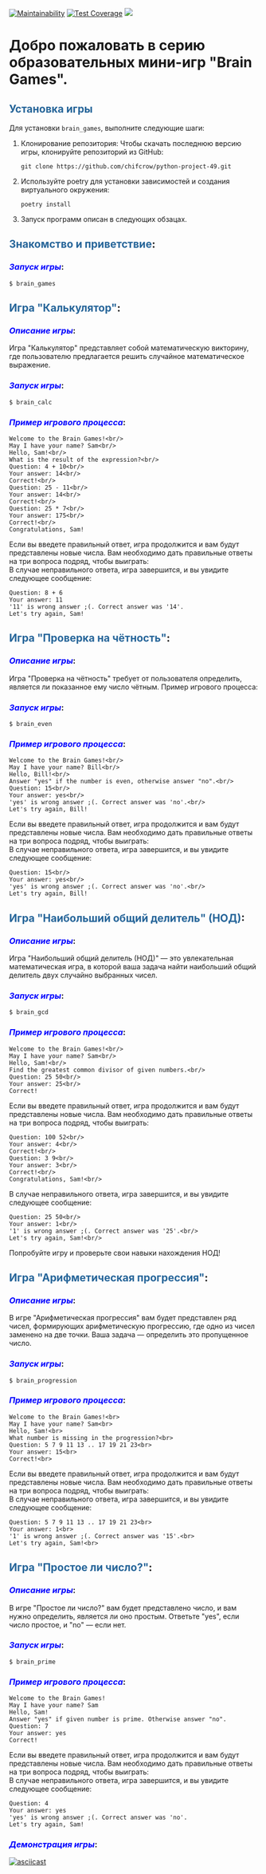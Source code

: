 [![Maintainability](https://api.codeclimate.com/v1/badges/c0c0bd41b3105ab57b32/maintainability)](https://codeclimate.com/github/chifcrow/python-project-49/maintainability)
[![Test Coverage](https://api.codeclimate.com/v1/badges/c0c0bd41b3105ab57b32/test_coverage)](https://codeclimate.com/github/chifcrow/python-project-49/test_coverage)
<a href="https://github.com/chifcrow/python-project-49/actions"><img src="https://github.com/chifcrow/python-project-49/workflows/hexlet-check/badge.svg" /></a>

# Добро пожаловать в серию образовательных мини-игр "Brain Games".

## <span style="color:#266599">Установка игры</span>

Для установки `brain_games`, выполните следующие шаги:

1. Клонирование репозитория:
   Чтобы скачать последнюю версию игры, клонируйте репозиторий из GitHub:
   ```
   git clone https://github.com/chifcrow/python-project-49.git
   ```
2. Используйте poetry для установки зависимостей и создания виртуального окружения:
   ```
   poetry install
   ```
3. Запуск программ описан в следующих обзацах.
   
## <span style="color:#266599">Знакомство и приветствие</span>:

### <span style="color:blue">_Запуск игры_</span>:
```
$ brain_games
```
## <span style="color:#266599">Игра "Калькулятор"</span>:

### <span style="color:blue">_Описание игры_</span>:
Игра "Калькулятор" представляет собой математическую викторину, где пользователю предлагается решить случайное математическое выражение. 

### <span style="color:blue">_Запуск игры_</span>:
```
$ brain_calc
```
### <span style="color:blue">_Пример игрового процесса_</span>:
```
Welcome to the Brain Games!<br/>
May I have your name? Sam<br/>
Hello, Sam!<br/>
What is the result of the expression?<br/>
Question: 4 + 10<br/>
Your answer: 14<br/>
Correct!<br/>
Question: 25 - 11<br/>
Your answer: 14<br/>
Correct!<br/>
Question: 25 * 7<br/>
Your answer: 175<br/>
Correct!<br/>
Congratulations, Sam!
```
Если вы введете правильный ответ, игра продолжится и вам будут представлены новые числа. Вам необходимо дать правильные ответы на три вопроса подряд, чтобы выиграть:<br/>
В случае неправильного ответа, игра завершится, и вы увидите следующее сообщение:<br/>
```
Question: 8 + 6
Your answer: 11
'11' is wrong answer ;(. Correct answer was '14'.
Let's try again, Sam!
```
## <span style="color:#266599">Игра "Проверка на чётность"</span>:

### <span style="color:blue">_Описание игры_</span>:
Игра "Проверка на чётность" требует от пользователя определить, является ли показанное ему число чётным. Пример игрового процесса:

### <span style="color:blue">_Запуск игры_</span>:
```
$ brain_even
```
### <span style="color:blue">_Пример игрового процесса_</span>:
```
Welcome to the Brain Games!<br/>
May I have your name? Bill<br/>
Hello, Bill!<br/>
Answer "yes" if the number is even, otherwise answer "no".<br/>
Question: 15<br/>
Your answer: yes<br/>
'yes' is wrong answer ;(. Correct answer was 'no'.<br/>
Let's try again, Bill!
```
Если вы введете правильный ответ, игра продолжится и вам будут представлены новые числа. Вам необходимо дать правильные ответы на три вопроса подряд, чтобы выиграть:<br/>
В случае неправильного ответа, игра завершится, и вы увидите следующее сообщение:<br/>
```
Question: 15<br/>
Your answer: yes<br/>
'yes' is wrong answer ;(. Correct answer was 'no'.<br/>
Let's try again, Bill!
```
## <span style="color:#266599">Игра "Наибольший общий делитель" (НОД)</span>:

### <span style="color:blue">_Описание игры_</span>:

Игра "Наибольший общий делитель (НОД)" — это увлекательная математическая игра, в которой ваша задача найти наибольший общий делитель двух случайно выбранных чисел.

### <span style="color:blue">_Запуск игры_</span>:
```
$ brain_gcd
```
### <span style="color:blue">_Пример игрового процесса_</span>:
```
Welcome to the Brain Games!<br/>
May I have your name? Sam<br/>
Hello, Sam!<br/>
Find the greatest common divisor of given numbers.<br/>
Question: 25 50<br/>
Your answer: 25<br/>
Correct!
```
Если вы введете правильный ответ, игра продолжится и вам будут представлены новые числа. Вам необходимо дать правильные ответы на три вопроса подряд, чтобы выиграть:<br/>
```
Question: 100 52<br/>
Your answer: 4<br/>
Correct!<br/>
Question: 3 9<br/>
Your answer: 3<br/>
Correct!<br/>
Congratulations, Sam!<br/>
```
В случае неправильного ответа, игра завершится, и вы увидите следующее сообщение:<br/>
```
Question: 25 50<br/>
Your answer: 1<br/>
'1' is wrong answer ;(. Correct answer was '25'.<br/>
Let's try again, Sam!<br/>
```
Попробуйте игру и проверьте свои навыки нахождения НОД!

## <span style="color:#266599">Игра "Арифметическая прогрессия"</span>:

### <span style="color:blue">_Описание игры_</span>:

В игре "Арифметическая прогрессия" вам будет представлен ряд чисел, формирующих арифметическую прогрессию, где одно из чисел заменено на две точки. Ваша задача — определить это пропущенное число.

### <span style="color:blue">_Запуск игры_</span>:
```
$ brain_progression
```
### <span style="color:blue">_Пример игрового процесса_</span>:
```
Welcome to the Brain Games!<br>
May I have your name? Sam<br>
Hello, Sam!<br>
What number is missing in the progression?<br>
Question: 5 7 9 11 13 .. 17 19 21 23<br>
Your answer: 15<br>
Correct!<br>
```
Если вы введете правильный ответ, игра продолжится и вам будут представлены новые числа. Вам необходимо дать правильные ответы на три вопроса подряд, чтобы выиграть:<br/>
В случае неправильного ответа, игра завершится, и вы увидите следующее сообщение:<br/>

```
Question: 5 7 9 11 13 .. 17 19 21 23<br>
Your answer: 1<br>
'1' is wrong answer ;(. Correct answer was '15'.<br>
Let's try again, Sam!<br>
```
## <span style="color:#266599">Игра "Простое ли число?"</span>:

### <span style="color:blue">_Описание игры_</span>:

В игре "Простое ли число?" вам будет представлено число, и вам нужно определить, является ли оно простым. Ответьте "yes", если число простое, и "no" — если нет.

### <span style="color:blue">_Запуск игры_</span>:
```
$ brain_prime
```
### <span style="color:blue">_Пример игрового процесса_</span>:
```
Welcome to the Brain Games!
May I have your name? Sam
Hello, Sam!
Answer "yes" if given number is prime. Otherwise answer "no".
Question: 7
Your answer: yes
Correct!
```
Если вы введете правильный ответ, игра продолжится и вам будут представлены новые числа. Вам необходимо дать правильные ответы на три вопроса подряд, чтобы выиграть:<br/>
В случае неправильного ответа, игра завершится, и вы увидите следующее сообщение:<br/>
```
Question: 4
Your answer: yes
'yes' is wrong answer ;(. Correct answer was 'no'.
Let's try again, Sam!
```
### <span style="color:blue">_Демонстрация игры_</span>:
[![asciicast](https://asciinema.org/a/646149.svg)](https://asciinema.org/a/646149)


